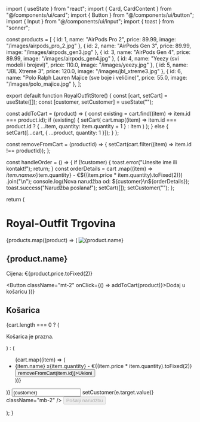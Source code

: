 import { useState } from "react"; import { Card, CardContent } from "@/components/ui/card"; import { Button } from "@/components/ui/button"; import { Input } from "@/components/ui/input"; import { toast } from "sonner";

const products = [ { id: 1, name: "AirPods Pro 2", price: 89.99, image: "/images/airpods_pro_2.jpg" }, { id: 2, name: "AirPods Gen 3", price: 89.99, image: "/images/airpods_gen3.jpg" }, { id: 3, name: "AirPods Gen 4", price: 89.99, image: "/images/airpods_gen4.jpg" }, { id: 4, name: "Yeezy (svi modeli i brojevi)", price: 110.0, image: "/images/yeezy.jpg" }, { id: 5, name: "JBL Xtreme 3", price: 120.0, image: "/images/jbl_xtreme3.jpg" }, { id: 6, name: "Polo Ralph Lauren Majice (sve boje i veličine)", price: 55.0, image: "/images/polo_majice.jpg" }, ];

export default function RoyalOutfitStore() { const [cart, setCart] = useState([]); const [customer, setCustomer] = useState("");

const addToCart = (product) => { const existing = cart.find((item) => item.id === product.id); if (existing) { setCart( cart.map((item) => item.id === product.id ? { ...item, quantity: item.quantity + 1 } : item ) ); } else { setCart([...cart, { ...product, quantity: 1 }]); } };

const removeFromCart = (productId) => { setCart(cart.filter((item) => item.id !== productId)); };

const handleOrder = () => { if (!customer) { toast.error("Unesite ime ili kontakt!"); return; } const orderDetails = cart .map((item) => ${item.name} x${item.quantity} - €${(item.price * item.quantity).toFixed(2)}) .join("\n"); console.log(Nova narudžba od: ${customer}\n${orderDetails}); toast.success("Narudžba poslana!"); setCart([]); setCustomer(""); };

return ( <div className="p-6 max-w-5xl mx-auto"> <h1 className="text-4xl font-bold mb-6 text-center">Royal-Outfit Trgovina</h1> <div className="grid grid-cols-1 md:grid-cols-2 lg:grid-cols-3 gap-4 mb-8"> {products.map((product) => ( <Card key={product.id}> <CardContent className="p-4"> <img src={product.image} alt={product.name} className="w-full h-48 object-cover rounded-xl mb-2" /> <h2 className="text-xl font-semibold">{product.name}</h2> <p className="text-gray-700">Cijena: €{product.price.toFixed(2)}</p> <Button className="mt-2" onClick={() => addToCart(product)}>Dodaj u košaricu</Button> </CardContent> </Card> ))} </div>

<div className="bg-gray-100 p-4 rounded-xl">
    <h2 className="text-2xl font-bold mb-4">Košarica</h2>
    {cart.length === 0 ? (
      <p>Košarica je prazna.</p>
    ) : (
      <ul className="mb-4">
        {cart.map((item) => (
          <li key={item.id} className="flex justify-between mb-2 items-center">
            <span>{item.name} x{item.quantity} - €{(item.price * item.quantity).toFixed(2)}</span>
            <Button variant="outline" onClick={() => removeFromCart(item.id)}>Ukloni</Button>
          </li>
        ))}
      </ul>
    )}
    <Input
      placeholder="Vaše ime ili kontakt"
      value={customer}
      onChange={(e) => setCustomer(e.target.value)}
      className="mb-2"
    />
    <Button onClick={handleOrder} disabled={cart.length === 0}>Pošalji narudžbu</Button>
  </div>
</div>

); }

